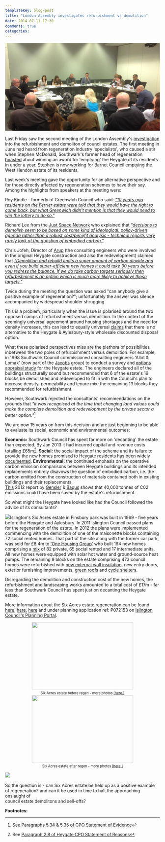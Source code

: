 ```yaml
---
templateKey: blog-post
title: "London Assembly investigates refurbishment vs demolition"
date: 2014-07-11 17:30
comments: true
categories: 
---
```

![](/img/laestateregeneration.jpg)

Last Friday saw the second meeting of the London Assembly's 
[investigation](https://www.london.gov.uk/mayor-assembly/london-assembly/investigations/demolition-and-refurbishment-of-social-housing-estates-in-london) 
into the refurbishment and demoliton of council estates. The first meeting in 
June had heard from regeneration industry 'specialists', who caused a stir when 
Stephen McDonald, Southwark's former head of regeneration 
[boasted](https://www.youtube.com/watch?v=C-olUu1wHqA&feature=youtu.be&t=1h6m16s) 
about winning an award for 'emptying' the Heygate of its residents in under a 
year. Stephen is now working for Barnet Council emptying the West Hendon estate 
of its residents.

Last week's meeting gave the opportunity for an alternative perspective and for those directly affected by regeneration schemes to have their say. Among the highlights from speakers at the meeting were:

Roy Kindle - formerly of Greenwich Council who said: [_"10 years ago residents on the Ferrier estate were told that they would have the right to come back, but what Greenwich didn't mention is that they would need to win the lottery to do so."_](http://youtu.be/laCg-kfcpIE?t=1h6m33s)

Richard Lee from the [Just Space Network](http://justspace.org.uk/) who explained that [_"decisions to demolish seem to be based on some kind of ideological, policy-driven agenda rather than a robust cost/benefit analysis - technical reports very rarely look at the question of embodied carbon."_](http://youtu.be/laCg-kfcpIE?t=1h21m44s)

Chris Jofeh, Director of [Arup](http://arup.com) (the consulting engineers who were involved in the original Heygate construction and also the redevelopment) claimed that [_"Demolition and rebuild emits a super amount of carbon dioxide and even if you build super-efficient new homes it could take 30 years before you redress the balance. If we do take carbon targets seriously then refurbishment is an option which is much more likely to achieve those targets."_](http://youtu.be/laCg-kfcpIE?t=1h50m15s)

Twice during the meeting the question was asked "can anybody give a positive example of regeneration?"; unfortunately the answer was silence accompanied by widespread shoulder shrugging.

This is a problem, particularly when the issue is polarised around the two opposed camps of refurbishment versus demolition. In the context of the seemingly universal agreement around housing shortages and the need for density increases, this can lead to equally universal [claims](http://www.theguardian.com/politics/davehillblog/2013/feb/13/elephant-and-castle-southwark-council-regeneration-rights-and-wrongs) that there is no alternative to the Heygate & Aylesbury-style wholesale discounted disposal option.

What these polarised perspectives miss are the plethora of possibilities inbetween the two poles of refurbishment versus demolition. For example, in 1998 Southwark Council commissioned consulting engineers 'Allot & Lomax' (now part of the [Jacobs](http://www.jacobs.com/) group) to conduct a survey and [options appraisal study](http://betterelephant.github.io/blog/2012/12/23/1998-southwark-housing-stock-survey/) for the Heygate estate. The engineers declared all of the buildings structurally sound but recommended that 6 of the estate's 19 blocks be demolished and redeveloped to fit in with the Council's plan to increase density, permeability and tenure mix; the remaining 13 blocks they recommended for refurbishment. 

However, Southwark rejected the consultants' recommendations on the grounds 
that _"it was recognised at the time that changing land values could make the 
complete demolition and redevelopment by the private sector a better 
option."_[^1] 

We are now 15 years on from this decision and are just beginning to be able to evaluate its social, economic and environmental outcomes:

__Economic:__ Southwark Council has spent far more on 'decanting' the estate 
than expected. By Jan 2013 it had incurred capital and revenue costs totalling 
£65m[^2].  __Social:__ the social impact of the scheme and its failure to 
provide the new homes promised to Heygate residents has been widely 
[documented](http://heygate.github.io).  __Environmental:__ the continued 
emphasis on the operative carbon emission comparisons between Heygate buildings 
and its intended replacements entirely disavows the question of embodied 
carbon, i.e. the carbon emitted from the construction of materials contained 
both in existing buildings and their replacements.  
[This](http://heygateestate.wordpress.com) 2012 report by 
[Gensler](http://gensler.com) & [Baqus](http://baqus.co.uk) shows that 40,000 
tonnes of C02 emissions could have been saved by the estate's refurbishment.


So what might the Heygate have looked like had the Council followed the advice of its consultants? 

![](http://betterelephant.github.io/images/SixAcresRegeneration.png)Islington's 
Six Acres estate in Finsbury park was built in 1969 - five years before the 
Heygate and Aylesbury.  In 2011 Islington Council passed plans for the 
regeneration of the estate. In 2012 the plans were implemented commencing with 
the demolition of one of the maisonette blocks containing 72 social rented 
homes. That part of the site along with the former car park, was sold for £8.4m 
to ['One Housing Group'](http://onehousinggroup.co.uk) who built 164 new homes 
comprising a 
[mix](http://planning.islington.gov.uk/NorthgatePublicDocs/00195878.pdf) of 82 
private, 65 social rented and 17 intermediate units. All new homes were 
equipped with solar hot water and ground-source heat pumps. The remaining 9 
blocks on the estate comprising 473 council homes were refurbished with [new 
external wall insulation](http://www.lawtechltd.co.uk/Project_Tollington.aspx), 
new entry doors, exterior furnishing improvements, [green 
roofs](http://www.langley.co.uk/asx/six_acres_case_study.pdf) and [cycle 
shelters](http://greenroofshelters.co.uk/green-roofed-cycle-shelters-for-islington/). 
  

Disregarding the demolition and construction cost of the new homes, the 
refurbishment and landscaping works amounted to a total cost of £17m - far less 
than Southwark Council has spent just on decanting the Heygate estate. 

More information about the Six Acres estate regeneration can be found [here](http://www.langley.co.uk/asx/six_acres_case_study_-_newsletter.pdf), [here](http://bit.ly/1ssLvV6), [here](http://www.langley.co.uk/asx/six_acres_case_study.pdf) and under planning application ref: P072153 on [Islington Council's Planning Portal](http://www.islington.gov.uk/services/planning/planninginisl/plan_interest/Pages/planning-search.aspx#header).


<center>
<div style="width:330px; font-size:80%; text-align:center;"><a 
href="https://www.flickr.com/photos/46360829@N03/sets/72157645684480295/"><img 
src="http://betterelephant.github.io/images/sixacresbefore4.jpg" width="330" 
height="220"></a>Six Acres estate before regen - more photos <a 
href="https://www.flickr.com/photos/46360829@N03/sets/72157645684480295/">[here.]</a></div>
</center>

<center>
<div style="width:330px; font-size:80%; text-align:center;"><a 
href="https://www.flickr.com/photos/46360829@N03/sets/72157645684757965/"><img 
src="http://betterelephant.github.io/images/sixacresafter.JPG" width="330" 
height="220"></a>Six Acres estate after regen - more photos <a 
href="https://www.flickr.com/photos/46360829@N03/sets/72157645684757965/">[here.]</a></div>
</center>

![](http://betterelephant.github.io/images/Pickles_TearDownEstates.jpg)

So the question is - can Six Acres estate be held up as a positive example of 
regeneration? and can it be used in time to halt the approaching onslaught of  
council estate demolitons and sell-offs?


__Footnotes:__

[^1]: See [Paragraphs 5.34 & 5.35 of CPO Statement of Evidence](http://www.southwark.gov.uk/download/downloads/id/8171/proofs_of_evidence_%E2%80%93_jon_abbot_%E2%80%93_final_proof)
 
[^2]: See [Paragraph 2.8 of Heygate CPO Statement of Reasons](http://www.southwark.gov.uk/download/downloads/id/8194/core_document_2_-_statement_of_reasons_sor_-_sor)


